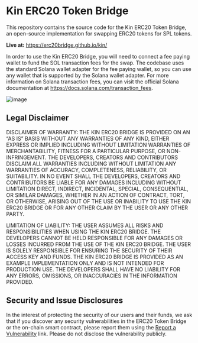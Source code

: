 # Kin ERC20 Token Bridge

This repository contains the source code for the Kin ERC20 Token Bridge, an
open-source implementation for swapping ERC20 tokens for SPL tokens.

**Live at:** https://erc20bridge.github.io/kin/

In order to use the Kin ERC20 Bridge, you will need to connect a fee paying
wallet to fund the SOL transaction fees for the swap. The codebase uses the
standard Solana wallet adapter for the fee paying wallet, so you can use any
wallet that is supported by the Solana wallet adapter. For more information on
Solana transaction fees, you can visit the official Solana documentation at
https://docs.solana.com/transaction_fees.

![image](https://github.com/erc20bridge/kin/assets/142039318/13d56f3b-6256-4c2b-be39-c68240535593)

## Legal Disclaimer

DISCLAIMER OF WARRANTY: THE KIN ERC20 BRIDGE IS PROVIDED ON AN “AS IS” BASIS WITHOUT ANY WARRANTIES OF ANY KIND, EITHER EXPRESS OR IMPLIED INCLUDING WITHOUT LIMITATION WARRANTIES OF MERCHANTABILITY, FITNESS FOR A PARTICULAR PURPOSE, OR NON-INFRINGEMENT. THE DEVELOPERS, CREATORS AND CONTRIBUTORS DISCLAIM ALL WARRANTIES INCLUDING WITHOUT LIMITATION ANY WARRANTIES OF ACCURACY, COMPLETENESS, RELIABILITY, OR SUITABILITY. IN NO EVENT SHALL THE DEVELOPERS, CREATORS AND CONTRIBUTORS BE LIABLE FOR ANY DAMAGES INCLUDING WITHOUT LIMITATION DIRECT, INDIRECT, INCIDENTAL, SPECIAL, CONSEQUENTIAL, OR SIMILAR DAMAGES, WHETHER IN AN ACTION OF CONTRACT, TORT, OR OTHERWISE, ARISING OUT OF THE USE OR INABILITY TO USE THE KIN ERC20 BRIDGE OR FOR ANY OTHER CLAIM BY THE USER OR ANY OTHER PARTY.

LIMITATION OF LIABILITY: THE USER ASSUMES ALL RISKS AND RESPONSIBILITIES WHEN USING THE KIN ERC20 BRIDGE. THE DEVELOPERS CANNOT BE HELD RESPONSIBLE FOR ANY DAMAGES OR LOSSES INCURRED FROM THE USE OF THE KIN ERC20 BRIDGE. THE USER IS SOLELY RESPONSIBLE FOR ENSURING THE SECURITY OF THEIR ACCESS KEY AND FUNDS. THE KIN ERC20 BRIDGE IS PROVIDED AS AN EXAMPLE IMPLEMENTATION ONLY AND IS NOT INTENDED FOR PRODUCTION USE. THE DEVELOPERS SHALL HAVE NO LIABILITY FOR ANY ERRORS, OMISSIONS, OR INACCURACIES IN THE INFORMATION PROVIDED.

## Security and Issue Disclosures

In the interest of protecting the security of our users and their funds, we ask
that if you discover any security vulnerabilities in the ERC20 Token Bridge or
the on-chain smart contract, please report them using the [Report a
Vulnerability](https://github.com/erc20bridge/kin/security/advisories/new)
link. Please do not disclose the vulnerability publicly. 

